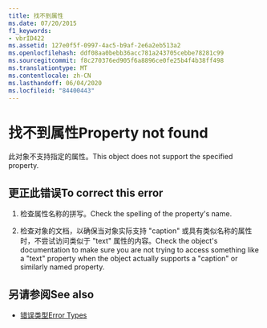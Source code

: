 ```yaml
---
title: 找不到属性
ms.date: 07/20/2015
f1_keywords:
- vbrID422
ms.assetid: 127e0f5f-0997-4ac5-b9af-2e6a2eb513a2
ms.openlocfilehash: ddf08aa0bebb36acc781a243705cebbe78281c99
ms.sourcegitcommit: f8c270376ed905f6a8896ce0fe25b4f4b38ff498
ms.translationtype: MT
ms.contentlocale: zh-CN
ms.lasthandoff: 06/04/2020
ms.locfileid: "84400443"
---
```

# <a name="property-not-found"></a><span data-ttu-id="20397-102">找不到属性</span><span class="sxs-lookup"><span data-stu-id="20397-102">Property not found</span></span>
<span data-ttu-id="20397-103">此对象不支持指定的属性。</span><span class="sxs-lookup"><span data-stu-id="20397-103">This object does not support the specified property.</span></span>  
  
## <a name="to-correct-this-error"></a><span data-ttu-id="20397-104">更正此错误</span><span class="sxs-lookup"><span data-stu-id="20397-104">To correct this error</span></span>  
  
1. <span data-ttu-id="20397-105">检查属性名称的拼写。</span><span class="sxs-lookup"><span data-stu-id="20397-105">Check the spelling of the property's name.</span></span>  
  
2. <span data-ttu-id="20397-106">检查对象的文档，以确保当对象实际支持 "caption" 或具有类似名称的属性时，不尝试访问类似于 "text" 属性的内容。</span><span class="sxs-lookup"><span data-stu-id="20397-106">Check the object's documentation to make sure you are not trying to access something like a "text" property when the object actually supports a "caption" or similarly named property.</span></span>  
  
## <a name="see-also"></a><span data-ttu-id="20397-107">另请参阅</span><span class="sxs-lookup"><span data-stu-id="20397-107">See also</span></span>

- [<span data-ttu-id="20397-108">错误类型</span><span class="sxs-lookup"><span data-stu-id="20397-108">Error Types</span></span>](../../programming-guide/language-features/error-types.md)
